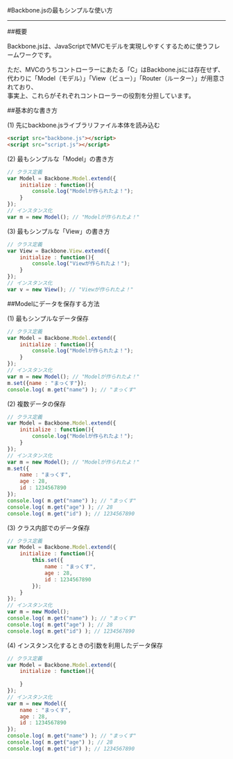 #Backbone.jsの最もシンプルな使い方

-----------------------------------------------

##概要

Backbone.jsは、JavaScriptでMVCモデルを実現しやすくするために使うフレームワークです。  
  
ただ、MVCのうちコントローラーにあたる「C」はBackbone.jsには存在せず、  
代わりに「Model（モデル）」「View（ビュー）」「Router（ルーター）」が用意されており、  
事実上、これらがそれぞれコントローラーの役割を分担しています。

##基本的な書き方

(1) 先にbackbone.jsライブラリファイル本体を読み込む

```html
<script src="backbone.js"></script>
<script src="script.js"></script>
```

(2) 最もシンプルな「Model」の書き方

```javascript
// クラス定義
var Model = Backbone.Model.extend({
	initialize : function(){
		console.log("Modelが作られたよ！");
	}
});
// インスタンス化
var m = new Model(); // "Modelが作られたよ！"
```

(3) 最もシンプルな「View」の書き方

```javascript
// クラス定義
var View = Backbone.View.extend({
	initialize : function(){
		console.log("Viewが作られたよ！");
	}
});
// インスタンス化
var v = new View(); // "Viewが作られたよ！"
```

##Modelにデータを保存する方法

(1) 最もシンプルなデータ保存

```javascript
// クラス定義
var Model = Backbone.Model.extend({
	initialize : function(){
		console.log("Modelが作られたよ！");
	}
});
// インスタンス化
var m = new Model(); // "Modelが作られたよ！"
m.set({name : "まっくす"});
console.log( m.get("name") ); // "まっくす"
```

(2) 複数データの保存

```javascript
// クラス定義
var Model = Backbone.Model.extend({
	initialize : function(){
		console.log("Modelが作られたよ！");
	}
});
// インスタンス化
var m = new Model(); // "Modelが作られたよ！"
m.set({
	name : "まっくす",
	age : 28,
	id : 1234567890
});
console.log( m.get("name") ); // "まっくす"
console.log( m.get("age") ); // 28
console.log( m.get("id") ); // 1234567890
```

(3) クラス内部でのデータ保存

```javascript
// クラス定義
var Model = Backbone.Model.extend({
	initialize : function(){
		this.set({
			name : "まっくす",
			age : 28,
			id : 1234567890
		});
	}
});
// インスタンス化
var m = new Model();
console.log( m.get("name") ); // "まっくす"
console.log( m.get("age") ); // 28
console.log( m.get("id") ); // 1234567890
```

(4) インスタンス化するときの引数を利用したデータ保存

```javascript
// クラス定義
var Model = Backbone.Model.extend({
	initialize : function(){
		
	}
});
// インスタンス化
var m = new Model({
	name : "まっくす",
	age : 28,
	id : 1234567890
});
console.log( m.get("name") ); // "まっくす"
console.log( m.get("age") ); // 28
console.log( m.get("id") ); // 1234567890
```